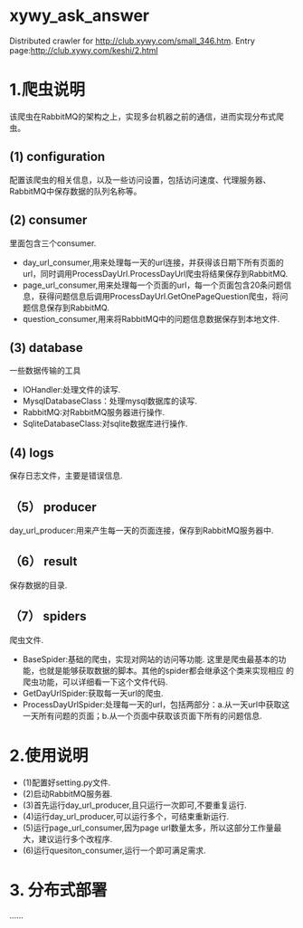 # xywy_ask_answer
Distributed crawler for http://club.xywy.com/small_346.htm.
Entry page:http://club.xywy.com/keshi/2.html
# 1.爬虫说明
该爬虫在RabbitMQ的架构之上，实现多台机器之前的通信，进而实现分布式爬虫。
## (1) configuration
配置该爬虫的相关信息，以及一些访问设置，包括访问速度、代理服务器、RabbitMQ中保存数据的队列名称等。
## (2) consumer
里面包含三个consumer.
 * day_url_consumer,用来处理每一天的url连接，并获得该日期下所有页面的url，同时调用ProcessDayUrl.ProcessDayUrl爬虫将结果保存到RabbitMQ.
 * page_url_consumer,用来处理每一个页面的url，每一个页面包含20条问题信息，获得问题信息后调用ProcessDayUrl.GetOnePageQuestion爬虫，将问题信息保存到RabbitMQ.
 * question_consumer,用来将RabbitMQ中的问题信息数据保存到本地文件.
## (3) database
一些数据传输的工具
 * IOHandler:处理文件的读写.
 * MysqlDatabaseClass：处理mysql数据库的读写.
 * RabbitMQ:对RabbitMQ服务器进行操作.
 * SqliteDatabaseClass:对sqlite数据库进行操作.
## (4) logs
保存日志文件，主要是错误信息.
## （5） producer
day_url_producer:用来产生每一天的页面连接，保存到RabbitMQ服务器中.
## （6） result
保存数据的目录.
## （7） spiders
爬虫文件.
 * BaseSpider:基础的爬虫，实现对网站的访问等功能. 这里是爬虫最基本的功能，也就是能够获取数据的脚本。其他的spider都会继承这个类来实现相应
 的爬虫功能，可以详细看一下这个文件代码.
 * GetDayUrlSpider:获取每一天url的爬虫.
 * ProcessDayUrlSpider:处理每一天的url，包括两部分：a.从一天url中获取这一天所有问题的页面；b.从一个页面中获取该页面下所有的问题信息.

# 2.使用说明
 * (1)配置好setting.py文件.
 * (2)启动RabbitMQ服务器.
 * (3)首先运行day_url_producer,且只运行一次即可,不要重复运行.
 * (4)运行day_url_producer,可以运行多个，可结束重新运行.
 * (5)运行page_url_consumer,因为page url数量太多，所以这部分工作量最大，建议运行多个改程序.
 * (6)运行quesiton_consumer,运行一个即可满足需求.

# 3. 分布式部署
......
